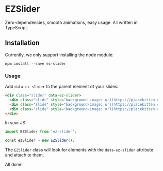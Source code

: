# EZSlider

Zero-dependencies, smooth animations, easy usage. All written in TypeScript.

## Installation

Currently, we only support installing the node module:

`npm install --save ez-slider`

### Usage

Add `data-ez-slider` to the parent element of your slides:

```html
<div class="slider" data-ez-slider>
  <div class="slide" style="background-image: url(https://placekitten.com/3840/2160);"></div>
  <div class="slide" style="background-image: url(https://placekitten.com/3840/2160);"></div>
  <div class="slide" style="background-image: url(https://placekitten.com/3840/2160);"></div>
</div>
```

In your JS:

```javascript
import EZSlider from 'ez-slider';

const ezSlider = new EZSlider();
```

The `EZSlider` class will look for elements with the `data-ez-slider` attribute and attach to them.

All done!
